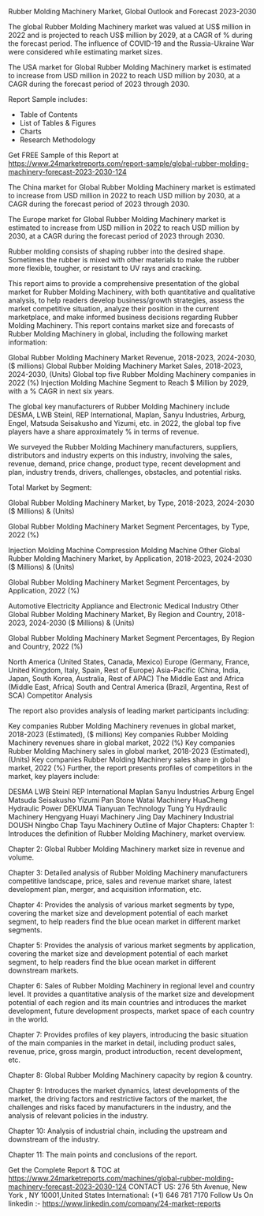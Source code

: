 Rubber Molding Machinery Market, Global Outlook and Forecast 2023-2030

The global Rubber Molding Machinery market was valued at US$ million in 2022 and is projected to reach US$ million by 2029, at a CAGR of % during the forecast period. The influence of COVID-19 and the Russia-Ukraine War were considered while estimating market sizes.

The USA market for Global Rubber Molding Machinery market is estimated to increase from USD million in 2022 to reach USD million by 2030, at a CAGR during the forecast period of 2023 through 2030.

Report Sample includes:
- Table of Contents
- List of Tables & Figures
- Charts
- Research Methodology

Get FREE Sample of this Report at https://www.24marketreports.com/report-sample/global-rubber-molding-machinery-forecast-2023-2030-124

The China market for Global Rubber Molding Machinery market is estimated to increase from USD million in 2022 to reach USD million by 2030, at a CAGR during the forecast period of 2023 through 2030.

The Europe market for Global Rubber Molding Machinery market is estimated to increase from USD million in 2022 to reach USD million by 2030, at a CAGR during the forecast period of 2023 through 2030.

Rubber molding consists of shaping rubber into the desired shape. Sometimes the rubber is mixed with other materials to make the rubber more flexible, tougher, or resistant to UV rays and cracking.

This report aims to provide a comprehensive presentation of the global market for Rubber Molding Machinery, with both quantitative and qualitative analysis, to help readers develop business/growth strategies, assess the market competitive situation, analyze their position in the current marketplace, and make informed business decisions regarding Rubber Molding Machinery. This report contains market size and forecasts of Rubber Molding Machinery in global, including the following market information:

Global Rubber Molding Machinery Market Revenue, 2018-2023, 2024-2030, ($ millions)
Global Rubber Molding Machinery Market Sales, 2018-2023, 2024-2030, (Units)
Global top five Rubber Molding Machinery companies in 2022 (%)
Injection Molding Machine Segment to Reach $ Million by 2029, with a % CAGR in next six years.

The global key manufacturers of Rubber Molding Machinery include DESMA, LWB Steinl, REP International, Maplan, Sanyu Industries, Arburg, Engel, Matsuda Seisakusho and Yizumi, etc. in 2022, the global top five players have a share approximately % in terms of revenue.

We surveyed the Rubber Molding Machinery manufacturers, suppliers, distributors and industry experts on this industry, involving the sales, revenue, demand, price change, product type, recent development and plan, industry trends, drivers, challenges, obstacles, and potential risks.

Total Market by Segment:

Global Rubber Molding Machinery Market, by Type, 2018-2023, 2024-2030 ($ Millions) & (Units)

Global Rubber Molding Machinery Market Segment Percentages, by Type, 2022 (%)

Injection Molding Machine
Compression Molding Machine
Other
Global Rubber Molding Machinery Market, by Application, 2018-2023, 2024-2030 ($ Millions) & (Units)

Global Rubber Molding Machinery Market Segment Percentages, by Application, 2022 (%)

Automotive
Electricity
Appliance and Electronic
Medical
Industry
Other
Global Rubber Molding Machinery Market, By Region and Country, 2018-2023, 2024-2030 ($ Millions) & (Units)

Global Rubber Molding Machinery Market Segment Percentages, By Region and Country, 2022 (%)

North America (United States, Canada, Mexico)
Europe (Germany, France, United Kingdom, Italy, Spain, Rest of Europe)
Asia-Pacific (China, India, Japan, South Korea, Australia, Rest of APAC)
The Middle East and Africa (Middle East, Africa)
South and Central America (Brazil, Argentina, Rest of SCA)
Competitor Analysis

The report also provides analysis of leading market participants including:

Key companies Rubber Molding Machinery revenues in global market, 2018-2023 (Estimated), ($ millions)
Key companies Rubber Molding Machinery revenues share in global market, 2022 (%)
Key companies Rubber Molding Machinery sales in global market, 2018-2023 (Estimated), (Units)
Key companies Rubber Molding Machinery sales share in global market, 2022 (%)
Further, the report presents profiles of competitors in the market, key players include:

DESMA
LWB Steinl
REP International
Maplan
Sanyu Industries
Arburg
Engel
Matsuda Seisakusho
Yizumi
Pan Stone
Watai Machinery
HuaCheng Hydraulic Power
DEKUMA
Tianyuan Technology
Tung Yu Hydraulic Machinery
Hengyang Huayi Machinery
Jing Day Machinery Industrial
DOUSH
Ningbo Chap
Tayu Machinery
Outline of Major Chapters: Chapter 1: Introduces the definition of Rubber Molding Machinery, market overview.

Chapter 2: Global Rubber Molding Machinery market size in revenue and volume.

Chapter 3: Detailed analysis of Rubber Molding Machinery manufacturers competitive landscape, price, sales and revenue market share, latest development plan, merger, and acquisition information, etc.

Chapter 4: Provides the analysis of various market segments by type, covering the market size and development potential of each market segment, to help readers find the blue ocean market in different market segments.

Chapter 5: Provides the analysis of various market segments by application, covering the market size and development potential of each market segment, to help readers find the blue ocean market in different downstream markets.

Chapter 6: Sales of Rubber Molding Machinery in regional level and country level. It provides a quantitative analysis of the market size and development potential of each region and its main countries and introduces the market development, future development prospects, market space of each country in the world.

Chapter 7: Provides profiles of key players, introducing the basic situation of the main companies in the market in detail, including product sales, revenue, price, gross margin, product introduction, recent development, etc.

Chapter 8: Global Rubber Molding Machinery capacity by region & country.

Chapter 9: Introduces the market dynamics, latest developments of the market, the driving factors and restrictive factors of the market, the challenges and risks faced by manufacturers in the industry, and the analysis of relevant policies in the industry.

Chapter 10: Analysis of industrial chain, including the upstream and downstream of the industry.

Chapter 11: The main points and conclusions of the report.

Get the Complete Report & TOC at https://www.24marketreports.com/machines/global-rubber-molding-machinery-forecast-2023-2030-124
CONTACT US:
276 5th Avenue, New York , NY 10001,United States
International: (+1) 646 781 7170
Follow Us On linkedin :- https://www.linkedin.com/company/24-market-reports

